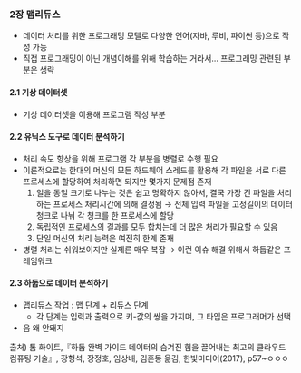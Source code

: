 ### 2장 맵리듀스
 + 데이터 처리를 위한 프로그래밍 모델로 다양한 언어(자바, 루비, 파이썬 등)으로 작성 가능
 + 직접 프로그래밍이 아닌 개념이해를 위해 학습하는 거라서... 프로그래밍 관련된 부분은 생략
 
#### 2.1 기상 데이터셋
+ 기상 데이터셋을 이용해 프로그램 작성 부분

#### 2.2 유닉스 도구로 데이터 분석하기
+ 처리 속도 향상을 위해 프로그램 각 부분을 병렬로 수행 필요
+ 이론적으로는 한대의 머신의 모든 하드웨어 스레드를 활용해 각 파일을 서로 다른 프로세스에 할당하여 처리하면 되지만 몇가지 문제점 존재
  1. 일을 동일 크기로 나누는 것은 쉽고 명확하지 않아서, 결국 가장 긴 파일을 처리하는 프로세스 처리시간에 의해 결정됨
   → 전체 입력 파일을 고정길이의 데이터 청크로 나눠 각 청크를 한 프로세스에 할당
  2. 독립적인 프로세스의 결과를 모두 합치는데 더 많은 처리가 필요할 수 있음
  3. 단일 머신의 처리 능력은 여전히 한계 존재
+ 병렬 처리는 쉬워보이지만 실제론 매우 복잡 → 이런 이슈 해결 위해서 하둡같은 프레임워크 

#### 2.3 하둡으로 데이터 분석하기
+ 맵리듀스 작업 : 맵 단계 + 리듀스 단계
  - 각 단계는 입력과 출력으로 키-값의 쌍을 가지며, 그 타입은 프로그래머가 선택
+ 음 왜 안돼지


출처) 톰 화이트,『하둡 완벽 가이드 데이터의 숨겨진 힘을 끌어내는 최고의 클라우드 컴퓨팅 기술』, 장형석, 장정호, 임상배, 김훈동 옮김, 한빛미디어(2017), p57~ㅇㅇㅇ
